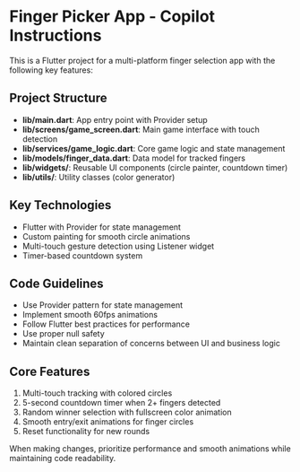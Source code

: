<!-- Use this file to provide workspace-specific custom instructions to Copilot. For more details, visit https://code.visualstudio.com/docs/copilot/copilot-customization#_use-a-githubcopilotinstructionsmd-file -->

# Finger Picker App - Copilot Instructions

This is a Flutter project for a multi-platform finger selection app with the following key features:

## Project Structure
- **lib/main.dart**: App entry point with Provider setup
- **lib/screens/game_screen.dart**: Main game interface with touch detection
- **lib/services/game_logic.dart**: Core game logic and state management
- **lib/models/finger_data.dart**: Data model for tracked fingers
- **lib/widgets/**: Reusable UI components (circle painter, countdown timer)
- **lib/utils/**: Utility classes (color generator)

## Key Technologies
- Flutter with Provider for state management
- Custom painting for smooth circle animations
- Multi-touch gesture detection using Listener widget
- Timer-based countdown system

## Code Guidelines
- Use Provider pattern for state management
- Implement smooth 60fps animations
- Follow Flutter best practices for performance
- Use proper null safety
- Maintain clean separation of concerns between UI and business logic

## Core Features
1. Multi-touch tracking with colored circles
2. 5-second countdown timer when 2+ fingers detected
3. Random winner selection with fullscreen color animation
4. Smooth entry/exit animations for finger circles
5. Reset functionality for new rounds

When making changes, prioritize performance and smooth animations while maintaining code readability.
